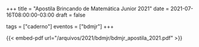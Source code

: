 +++
title = "Apostila Brincando de Matemática Junior 2021"
date = 2021-07-16T08:00:00-03:00
draft = false

tags = ["caderno"]
eventos = ["bdmjr"]
+++

{{< embed-pdf url="/arquivos/2021/bdmjr/bdmjr_apostila_2021.pdf" >}}
